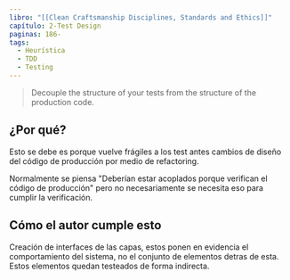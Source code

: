 ```yaml
---
libro: "[[Clean Craftsmanship Disciplines, Standards and Ethics]]"
capítulo: 2-Test Design
paginas: 186-
tags:
  - Heurística
  - TDD
  - Testing
---
```


>Decouple the structure of your tests from the structure of the production code. 

## ¿Por qué?
Esto se debe es porque vuelve frágiles a los test antes cambios de diseño del código de producción por medio de refactoring.

Normalmente se piensa "Deberían estar acoplados porque verifican el código de producción" pero no necesariamente se necesita eso para cumplir la verificación.

## Cómo el autor cumple esto
Creación de interfaces de las capas, estos ponen en evidencia el comportamiento del sistema, no el conjunto de elementos detras de esta. Estos elementos quedan testeados de forma indirecta.


